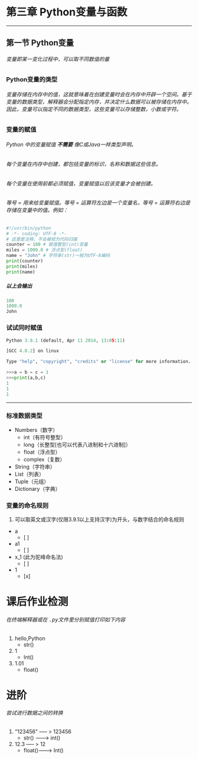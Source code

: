 # 第三章 Python变量与函数  
***
## 第一节 Python变量  
###### 变量即某一变化过程中，可以取不同数值的量

### Python变量的类型
###### 变量存储在内存中的值，这就意味着在创建变量时会在内存中开辟一个空间。基于变量的数据类型，解释器会分配指定内存，并决定什么数据可以被存储在内存中。因此，变量可以指定不同的数据类型，这些变量可以存储整数，小数或字符。  
### 变量的赋值
###### Python 中的变量赋值 __不需要__ 像C或Java一样类型声明。  
###### 每个变量在内存中创建，都包括变量的标识，名称和数据这些信息。  
###### 每个变量在使用前都必须赋值，变量赋值以后该变量才会被创建。  
###### 等号 = 用来给变量赋值。等号 = 运算符左边是一个变量名，等号 = 运算符右边是存储在变量中的值。例如：
```python
#!/usr/bin/python
# -*- coding: UTF-8 -*-
# 这里是注释，不会被视为代码扫描
counter = 100 # 赋值整型(int)变量
miles = 1000.0 # 浮点型(float)
name = "John" # 字符串(str)一般为UTF-8编码
print(counter)
print(miles)
print(name)
```
##### 以上会输出
```python
100
1000.0
John
```
### 试试同时赋值
```python
Python 3.9.1 (default, Apr 11 2014, 13:05:11) 

[GCC 4.8.2] on linux

Type "help", "copyright", "credits" or "license" for more information.

>>>a = b = c = 1
>>>print(a,b,c)
1
1
1
```

***

### 标准数据类型
- Numbers（数字）
    - int（有符号整型）
    - long（长整型[也可以代表八进制和十六进制]）
    - float（浮点型）
    - complex（复数）
- String（字符串）
- List（列表）
- Tuple（元组）
- Dictionary（字典）

### 变量的命名规则
1. 可以取英文或汉字(仅限3.9.1以上支持汉字)为开头，与数字结合的命名规则
- a
    - [ ]
- a1
    - [ ]
- x_1 (此为驼峰命名法)
    - [ ]
- 1
    - [x]
# 课后作业检测
###### 在终端解释器或在 <kbd>.py</kbd>文件里分别赋值打印如下内容
1. hello,Python
    - str()
2. 1
    - Int()
3. 1.01
    - float()

# 进阶
###### 尝试进行数据之间的转换
1. "123456" ––– > 123456
    - str() –––> int()
2.  12.3 ––– > 12
    - float()–––> Int()
